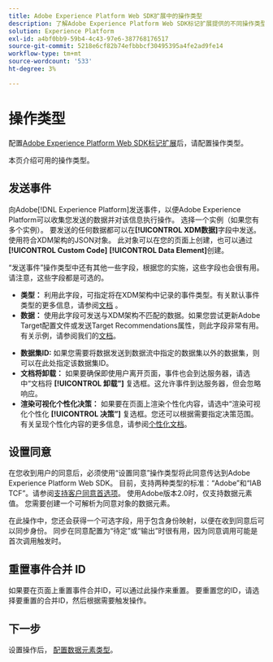 ```yaml
---
title: Adobe Experience Platform Web SDK扩展中的操作类型
description: 了解Adobe Experience Platform Web SDK标记扩展提供的不同操作类型。
solution: Experience Platform
exl-id: a4bf0bb9-59b4-4c43-97e6-387768176517
source-git-commit: 5218e6cf82b74efbbbcf30495395a4fe2ad9fe14
workflow-type: tm+mt
source-wordcount: '533'
ht-degree: 3%

---
```


# 操作类型

配置[Adobe Experience Platform Web SDK标记扩展](web-sdk-extension-configuration.md)后，请配置操作类型。

本页介绍可用的操作类型。


## 发送事件

向Adobe[!DNL Experience Platform]发送事件，以便Adobe Experience Platform可以收集您发送的数据并对该信息执行操作。 选择一个实例（如果您有多个实例）。 要发送的任何数据都可以在&#x200B;**[!UICONTROL XDM数据]**&#x200B;字段中发送。 使用符合XDM架构的JSON对象。 此对象可以在您的页面上创建，也可以通过&#x200B;**[!UICONTROL Custom Code]** **[!UICONTROL Data Element]**&#x200B;创建。

“发送事件”操作类型中还有其他一些字段，根据您的实施，这些字段也会很有用。 请注意，这些字段都是可选的。

- **类型：** 利用此字段，可指定将在XDM架构中记录的事件类型。有关默认事件类型的更多信息，请参阅[文档](https://experienceleague.adobe.com/docs/experience-platform/edge/fundamentals/tracking-events.html?lang=en#using-the-sendbeacon-api) 。
- **数据：** 使用此字段可发送与XDM架构不匹配的数据。如果您尝试更新Adobe Target配置文件或发送Target Recommendations属性，则此字段非常有用。 有关示例，请参阅我们的[文档](https://experienceleague.adobe.com/docs/experience-platform/edge/fundamentals/tracking-events.html?lang=en)。
<!--- **Merge ID:** If you would like to specify a merge ID for your event, you can do so in this field. Please note that the solutions downstream are not able to merge your event data at this time. -->
- **数据集ID:** 如果您需要将数据发送到数据流中指定的数据集以外的数据集，则可以在此处指定该数据集ID。
- **文档将卸载：** 如果要确保即使用户离开页面，事件也会到达服务器，请选中“文档将 **[!UICONTROL 卸载”]** 复选框。这允许事件到达服务器，但会忽略响应。
- **渲染可视化个性化决策：** 如果要在页面上渲染个性化内容，请选中“渲染可视化个性化 **[!UICONTROL 决策”]** 复选框。您还可以根据需要指定决策范围。 有关呈现个性化内容的更多信息，请参阅[个性化文档](https://experienceleague.adobe.com/docs/experience-platform/edge/personalization/rendering-personalization-content.html?lang=en#automatically-rendering-content)。

## 设置同意

在您收到用户的同意后，必须使用“设置同意”操作类型将此同意传达到Adobe Experience Platform Web SDK。 目前，支持两种类型的标准：“Adobe”和“IAB TCF”。请参阅[支持客户同意首选项](../consent/supporting-consent.md)。 使用Adobe版本2.0时，仅支持数据元素值。 您需要创建一个可解析为同意对象的数据元素。

在此操作中，您还会获得一个可选字段，用于包含身份映射，以便在收到同意后可以同步身份。 同步在同意配置为“待定”或“输出”时很有用，因为同意调用可能是首次调用触发时。

## 重置事件合并 ID

如果要在页面上重置事件合并ID，可以通过此操作来重置。 要重置您的ID，请选择要重置的合并ID，然后根据需要触发操作。

## 下一步

设置操作后， [配置数据元素类型](data-element-types.md)。
